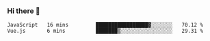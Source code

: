 ### Hi there 👋

<!--
**xin-code/Xin-code** is a ✨ _special_ ✨ repository because its `README.md` (this file) appears on your GitHub profile.

Here are some ideas to get you started:
<!--START_SECTION:waka-->
```text
JavaScript   16 mins         █████████████████▓░░░░░░░   70.12 % 
Vue.js       6 mins          ███████▒░░░░░░░░░░░░░░░░░   29.31 % 
```
<!--END_SECTION:waka-->
